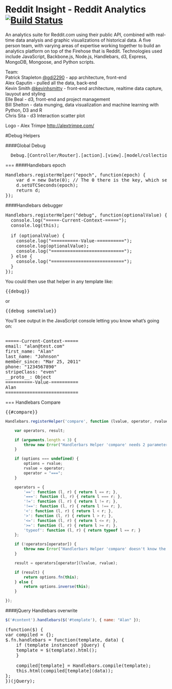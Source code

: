 Reddit Insight - Reddit Analytics [![Build Status](https://travis-ci.org/gdi2290/RedditInsight.png?branch=master)](https://travis-ci.org/gdi2290/RedditInsight)
=============
An analytics suite for Reddit.com using their public API, combined with real-time data analysis and graphic visualizations of historical data. A five person team, with varying areas of expertise working together to build an analytics platform on top of the Firehose that is Reddit. Technologies used include JavaScript, Backbone.js, Node.js, Handlebars, d3, Express, MongoDB, Mongoose, and Python scripts.


Team:  
Patrick Stapleton [@gdi2290](https://twitter.com/gdi2290/) - app architecture, front-end<br>
Alex Gaputin - pulled all the data, back-end<br>
Kevin Smith [@kevinhsmitty](https://twitter.com/kevinhsmitty/) - front-end architecture, realtime data capture, lauyout and styling<br>
Elle Beal - d3, front-end and project management<br>
Bill Shelton - data munging, data visualization and machine learning with Python, D3 and R<br>
Chris Sita - d3 Interaction scatter plot<br>

Logo - Alex Trimpe http://alextrimpe.com/

#Debug Helpers

####Global Debug
<pre>
  Debug.[Controller/Router].[action].[view].[model/collection].[method]
</pre>

===
####Handlebars epoch

<pre>
Handlebars.registerHelper("epoch", function(epoch) {
    var d = new Date(0); // The 0 there is the key, which sets the date to the epoch
    d.setUTCSeconds(epoch);
    return d;
});
</pre>

####Handlebars debugger

<pre>
Handlebars.registerHelper("debug", function(optionalValue) {
  console.log("=====-Current-Context-=====");
  console.log(this);

  if (optionalValue) {
    console.log("==========-Value-==========");
    console.log(optionalValue);
    console.log("===========================");
  } else {
    console.log("===========================");
  }
});
</pre>

You could then use that helper in any template like:

<pre>
{{debug}}
</pre>
or
<pre>
{{debug someValue}}
</pre>
You’ll see output in the JavaScript console letting you know what’s going on:
<pre>

=====-Current-Context-=====
email: "alan@test.com"
first_name: "Alan"
last_name: "Johnson"
member_since: "Mar 25, 2011"
phone: "1234567890"
stripeClass: "even"
__proto__: Object
==========-Value-==========
Alan
===========================
</pre>

===
Handlebars Compare
<pre>
{{#compare}}
</pre>

```javascript
Handlebars.registerHelper('compare', function (lvalue, operator, rvalue, options) {

    var operators, result;

    if (arguments.length < 3) {
        throw new Error("Handlerbars Helper 'compare' needs 2 parameters");
    }

    if (options === undefined) {
        options = rvalue;
        rvalue = operator;
        operator = "===";
    }

    operators = {
        '==': function (l, r) { return l == r; },
        '===': function (l, r) { return l === r; },
        '!=': function (l, r) { return l != r; },
        '!==': function (l, r) { return l !== r; },
        '<': function (l, r) { return l < r; },
        '>': function (l, r) { return l > r; },
        '<=': function (l, r) { return l <= r; },
        '>=': function (l, r) { return l >= r; },
        'typeof': function (l, r) { return typeof l == r; }
    };

    if (!operators[operator]) {
        throw new Error("Handlerbars Helper 'compare' doesn't know the operator " + operator);
    }

    result = operators[operator](lvalue, rvalue);

    if (result) {
        return options.fn(this);
    } else {
        return options.inverse(this);
    }

});
```
####jQuery Handlebars overwrite

```javascript
$('#content').handlebars($('#template'), { name: "Alan" });
```

<pre>
(function($) {
var compiled = {};
$.fn.handlebars = function(template, data) {
    if (template instanceof jQuery) {
    template = $(template).html();
    }

    compiled[template] = Handlebars.compile(template);
    this.html(compiled[template](data));
};
})(jQuery);
</pre>
